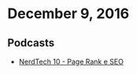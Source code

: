 # December 9, 2016

## Podcasts

- [NerdTech 10 - Page Rank e SEO](https://jovemnerd.com.br/nerdcast/nerdtech/page-ranking/)
